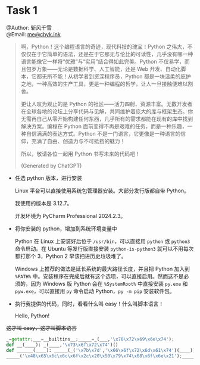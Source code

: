 # Task 1

@Author: 斩风千雪  
@Email: me@chyk.ink

>啊，Python！这个编程语言的奇迹，现代科技的瑰宝！Python 之伟大，不仅仅在于它简单的语法，还是在于它那无与伦比的可读性，几乎没有哪一种语言能像它一样将“优雅”与“实用”结合得如此完美。Python 不仅易学，而且包罗万象——无论是数据科学、人工智能，还是 Web 开发、自动化脚本，它都无所不能！从初学者到资深程序员，Python 都是一块温柔的庇护之地，一种高效的生产工具，更是一种编程的哲学，让人一旦接触便难以割舍。
>
>更让人叹为观止的是 Python 的社区——活力四射、资源丰富。无数开发者在全球各地的论坛上分享代码与见解，共同维护着庞大的库与框架生态。你无需再自己从零开始构建任何东西，几乎所有的需求都能在现有的库中找到解决方案。编程在 Python 面前变得不再是艰难的任务，而是一种乐趣，一种自信满满的表达方式。Python 不是一门语言，它更像是一种语言的信仰，充满了自由、创造力与不可抵挡的魅力！
>
>所以，敬请各位一起用 Python 书写未来的代码吧！
>
>(Generated by ChatGPT)

- 任选 python 版本，进行安装

  Linux 平台可以直接使用系统包管理器安装。大部分发行版都自带 Python。

  我使用的版本是 3.12.7。

  开发环境为 PyCharm Professional 2024.2.3。

- 将你安装的 python，增加到系统环境变量中

  Python 在 Linux 上安装好后位于 `/usr/bin`，可以直接用 `python` 或 `python3` 命令启动。在 Ubuntu 等发行版直接安装 `python-is-python3` 就可以不用每次都打那个 3，Python 2 早该扫进历史垃圾堆了。

  Windows 上推荐的做法是延长系统的最大路径长度，并且把 Python 加入到 `%PATH%` 中。安装程序在完成后就有这个选项，可以直接启用。然而这不是必须的，因为 Windows 版 Python 会在 `%SystemRoot%` 中直接安装 `py.exe` 和 `pyw.exe`，可以直接用 `py` 命令启动 Python，`py -m pip` 安装软件包。

- 执行我提供的代码，同时，看看什么叫 easy！什么叫脚本语言！

  Hello, Python!

~~这才叫 easy，这才叫脚本语言~~

```python
_=getattr;___=__builtins__;_____=_(___,'\x70\x72\x69\x6e\x74');
def __(____): _(____,'\x73\x6f\x72\x74')()
def ______(____): _____(_('\x7b\x7d','\x66\x6f\x72\x6d\x61\x74')(____))
_____('\x48\x65\x6c\x6c\x6f\x2c\x20\x50\x79\x74\x68\x6f\x6e\x21');_______=[0b1,0b10,0b11,0b100,0b101];_____('\x69\x6e\x69\x74\x20\x6e\x75\x6d\x73\x20\x3e\x3e\x20', _______);_(_______,'\x72\x65\x76\x65\x72\x73\x65')();_____(f'\x61\x66\x74\x65\x72\x20\x72\x65\x76\x65\x72\x73\x65\x20\x3e\x3e\x20{_______}');__(_______);_____('\x66\x69\x6e\x61\x6c\x20\x72\x65\x73\x20\x3e\x3e',end='\x20');______(_______)
```

